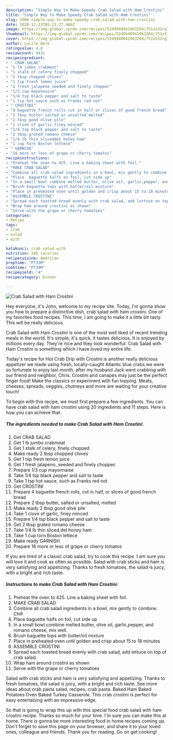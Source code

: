 ```yaml
---
description: "Simple Way to Make Speedy Crab Salad with Ham Crostini"
title: "Simple Way to Make Speedy Crab Salad with Ham Crostini"
slug: 2006-simple-way-to-make-speedy-crab-salad-with-ham-crostini
date: 2020-12-23T05:15:27.466Z
image: https://img-global.cpcdn.com/recipes/5249940941963264/751x532cq70/crab-salad-with-ham-crostini-recipe-main-photo.jpg
thumbnail: https://img-global.cpcdn.com/recipes/5249940941963264/751x532cq70/crab-salad-with-ham-crostini-recipe-main-photo.jpg
cover: https://img-global.cpcdn.com/recipes/5249940941963264/751x532cq70/crab-salad-with-ham-crostini-recipe-main-photo.jpg
author: Lucile Beck
ratingvalue: 4.8
reviewcount: 9431
recipeingredient:
- " CRAB SALAD"
- "1 lb jumbo crabmeat"
- "1 stalk of celery finely chopped"
- "2 tbsp chopped chives"
- "1 tsp fresh lemon juice"
- "1 fresh jalapeno seeded and finely choppec"
- "1/3 cup mayonnaise"
- "1/4 tsp black pepper and salt to taste"
- "1 tsp hot sauce such as Franks red not"
- " CROSTINI"
- "4 baguette french rolls cut in half or slices of good french bread"
- "2 tbsp butter salted or unsalted melted"
- "2 tbsp good olive pile"
- "1 clove of garlic finey minced"
- "1/4 tsp black pepper and salt to taste"
- "2 tbsp grated romano cheese"
- "1/4 lb thin sliceddeI honey ham"
- "1 cup torn Boston lettece"
- " GARNISH"
- "16 more or less of grape or cherry tomatos"
recipeinstructions:
- "Preheat the oven to 425. Line a baking sheet with foil."
- "MAKE CRAB SALAD"
- "Combine all crab salad ingredients in a bowl, mix gently to combine.  Chill"
- "Place  baguette halfs on foil, cut side up"
- "In a small bowl combine melted butter, olive oil, garlic,pepper, and romano cheese, mix well."
- "Brush baguette tops with butter/oil.mixture"
- "Place in preheated oven until golden and crisp about 15 to 18 minutes"
- "ASSEMBLE CROSTINI"
- "Spread each toasted bread evenly with crab salad, add lettuce on top.of crab salad."
- "Wrap ham around crostini as shown"
- "Serve with the grape or cherry tomatoes"
categories:
- Recipe
tags:
- crab
- salad
- with

katakunci: crab salad with 
nutrition: 285 calories
recipecuisine: American
preptime: "PT33M"
cooktime: "PT39M"
recipeyield: "4"
recipecategory: Dinner

---
```



![Crab Salad with Ham Crostini](https://img-global.cpcdn.com/recipes/5249940941963264/751x532cq70/crab-salad-with-ham-crostini-recipe-main-photo.jpg)

Hey everyone, it's John, welcome to my recipe site. Today, I'm gonna show you how to prepare a distinctive dish, crab salad with ham crostini. One of my favorites food recipes. This time, I am going to make it a little bit tasty. This will be really delicious.

Crab Salad with Ham Crostini is one of the most well liked of recent trending meals in the world. It's simple, it's quick, it tastes delicious. It is enjoyed by millions every day. They're nice and they look wonderful. Crab Salad with Ham Crostini is something which I have loved my entire life.

Today&#39;s recipe for Hot Crab Drip with Crostini is another really delicious appetizer we made using fresh, locally-caught Atlantic blue crabs we were so fortunate to enjoy last month, after my husband Jack went crabbing with our friend and neighbor, Chris. Crostini and canapés may just be the perfect finger food! Make the classics or experiment with fun topping. Meats, cheeses, spreads, veggies, chutneys and more are waiting for your creative touch!


To begin with this recipe, we must first prepare a few ingredients. You can have crab salad with ham crostini using 20 ingredients and 11 steps. Here is how you can achieve that.

<!--inarticleads1-->

##### The ingredients needed to make Crab Salad with Ham Crostini:

1. Get  CRAB SALAD
1. Get 1 lb jumbo crabmeat
1. Get 1 stalk of celery, finely chopped
1. Make ready 2 tbsp chopped chives
1. Get 1 tsp fresh lemon juice
1. Get 1 fresh jalapeno, seeded and finely choppec
1. Prepare 1/3 cup mayonnaise
1. Take 1/4 tsp black pepper and salt to taste
1. Take 1 tsp hot sauce, such as Franks red not
1. Get  CROSTINI
1. Prepare 4 baguette french rolls, cut in half, or slices of good french bread
1. Prepare 2 tbsp butter, salted or unsalted, melted
1. Make ready 2 tbsp good olive pile
1. Take 1 clove of garlic, finey minced
1. Prepare 1/4 tsp black pepper and salt to taste
1. Get 2 tbsp grated romano cheese
1. Take 1/4 lb thin sliced,deI honey ham
1. Take 1 cup torn Boston lettece
1. Make ready  GARNISH
1. Prepare 16 more or less of grape or cherry tomatos


If you are tired of a classic crab salad, try to cook this recipe. I am sure you will love it and cook as often as possible. Salad with crab sticks and ham is very satisfying and appetizing. Thanks to fresh tomatoes, the salad is juicy, with a bright and rich taste. 

<!--inarticleads2-->

##### Instructions to make Crab Salad with Ham Crostini:

1. Preheat the oven to 425. Line a baking sheet with foil.
1. MAKE CRAB SALAD
1. Combine all crab salad ingredients in a bowl, mix gently to combine.  Chill
1. Place  baguette halfs on foil, cut side up
1. In a small bowl combine melted butter, olive oil, garlic,pepper, and romano cheese, mix well.
1. Brush baguette tops with butter/oil.mixture
1. Place in preheated oven until golden and crisp about 15 to 18 minutes
1. ASSEMBLE CROSTINI
1. Spread each toasted bread evenly with crab salad, add lettuce on top.of crab salad.
1. Wrap ham around crostini as shown
1. Serve with the grape or cherry tomatoes


Salad with crab sticks and ham is very satisfying and appetizing. Thanks to fresh tomatoes, the salad is juicy, with a bright and rich taste. See more ideas about crab pasta salad, recipes, crab pasta. Baked Ham Baked Potatoes Oven Baked Turkey Casserole. This crab crostini is perfect for easy entertaining with an impressive edge. 

So that is going to wrap this up with this special food crab salad with ham crostini recipe. Thanks so much for your time. I'm sure you can make this at home. There is gonna be more interesting food in home recipes coming up. Don't forget to save this page on your browser, and share it to your loved ones, colleague and friends. Thank you for reading. Go on get cooking!
